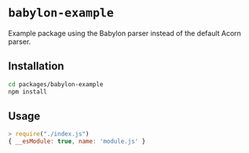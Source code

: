 # `babylon-example`

Example package using the Babylon parser instead of the default Acorn
parser.

## Installation

```sh
cd packages/babylon-example
npm install
```

## Usage

```js
> require("./index.js")
{ __esModule: true, name: 'module.js' }
```

